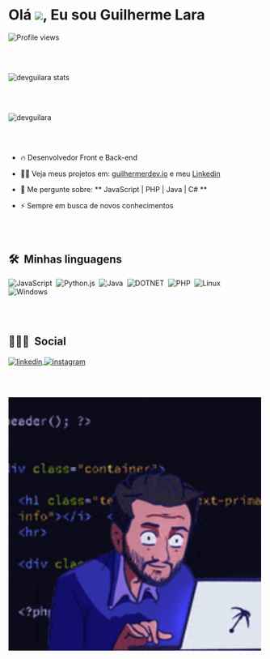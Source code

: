 <h1 align="left">Olá <img src="https://raw.githubusercontent.com/kaueMarques/kaueMarques/master/hi.gif" width="30px">, Eu sou Guilherme Lara</h1>
<p align="left"> <img src="https://komarev.com/ghpvc/?username=devguilara&color=yellow" alt="Profile views" /> </p>


<br><br>
<p align="left">
<img width="500em" src="https://github-readme-stats.vercel.app/api?username=devguilara&show_icons=true&theme=vision-friendly-dark" alt="devguilara stats"/>

<br><br>

<img width="500em" src="https://github-readme-stats.vercel.app/api/top-langs/?username=devguilara&layout=compact&theme=vision-friendly-dark" alt="devguilara "/>


</p>

<br><br>



- 🔥 Desenvolvedor Front e Back-end

- 👨‍💻 Veja meus projetos em: [guilhermerdev.io](https://devguilara.github.io/devguilara.io/) e meu [Linkedin](https://www.linkedin.com/in/guilaradev/)

- 💬 Me pergunte sobre: ** JavaScript | PHP | Java | C# **

- ⚡ Sempre em busca de novos conhecimentos 

<br><br>

## 🛠 &nbsp;Minhas linguagens

![JavaScript](https://img.shields.io/badge/-JavaScript-05122A?style=flat&logo=javascript)&nbsp;
![Python.js](https://img.shields.io/badge/-Python-05122A?style=flat&logo=Python)&nbsp;
![Java](https://img.shields.io/badge/-Java-05122A?style=flat&logo=java)&nbsp;
![DOTNET](https://img.shields.io/badge/-.Net-05122A?style=flat&logo=.Net&logoColor=1572B6)&nbsp;
![PHP](https://img.shields.io/badge/-PHP-05122A?style=flat&logo=php&logoColor=1572B6)&nbsp;
![Linux](https://img.shields.io/badge/-Linux-05122A?style=flat&logo=linux)&nbsp;
![Windows](https://img.shields.io/badge/-Windows-05122A?style=flat&logo=windows)&nbsp;

<br><br>


## 👨🏽‍🦲 &nbsp;Social

<p align="left">

<a href="https://www.linkedin.com/in/guilherme-ribeiro-almeida-lara/" target="_blank">
  <img align="center" src="https://img.shields.io/badge/-guilaradev-05122A?style=flat&logo=linkedin" alt="linkedin"/>
</a>
<a href="https://instagram.com/guiriblara" target="_blank">
 <img align="center" src="https://img.shields.io/badge/-guilaradev-05122A?style=flat&logo=instagram" alt="instagram"/>
</a>
</p>

<br><br>

<img width="500em" src="200w.gif" />
